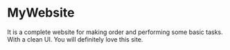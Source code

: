 # MyWebsite
It is a complete website for making order and performing some basic tasks. With a clean UI. You will definitely love this site.
